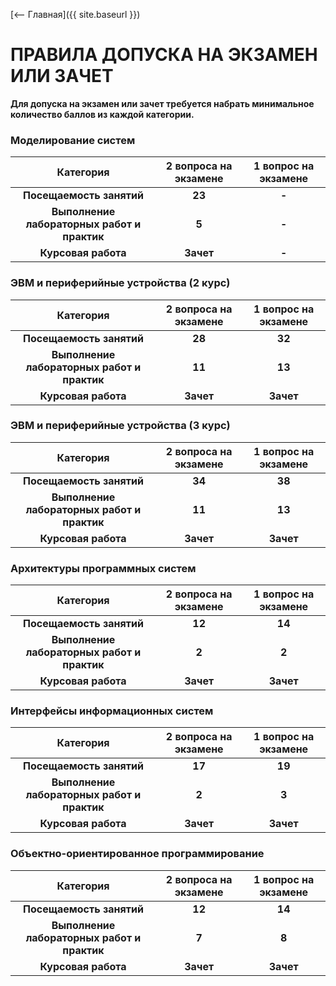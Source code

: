 [⟵ Главная]({{ site.baseurl }})

# **ПРАВИЛА ДОПУСКА НА ЭКЗАМЕН ИЛИ ЗАЧЕТ**

**Для допуска на экзамен или зачет требуется набрать минимальное количество баллов из каждой категории.**

### Моделирование систем

| **Категория** | **2 вопроса на экзамене** | **1 вопрос на экзамене** |
|:-:|:-:|:-:|
| **Посещаемость занятий** | **23** | **-** |
| **Выполнение лабораторных работ и практик** | **5** | **-** |
| **Курсовая работа** | **Зачет** | **-** |

### ЭВМ и периферийные устройства (2 курс)

| **Категория** | **2 вопроса на экзамене** | **1 вопрос на экзамене** |
|:-:|:-:|:-:|
| **Посещаемость занятий** | **28** | **32** |
| **Выполнение лабораторных работ и практик** | **11** | **13** |
| **Курсовая работа** | **Зачет** | **Зачет** |

### ЭВМ и периферийные устройства (3 курс)

| **Категория** | **2 вопроса на экзамене** | **1 вопрос на экзамене** |
|:-:|:-:|:-:|
| **Посещаемость занятий** | **34** | **38** |
| **Выполнение лабораторных работ и практик** | **11** | **13** |
| **Курсовая работа** | **Зачет** | **Зачет** |

### Архитектуры программных систем

| **Категория** | **2 вопроса на экзамене** | **1 вопрос на экзамене** |
|:-:|:-:|:-:|
| **Посещаемость занятий** | **12** | **14** |
| **Выполнение лабораторных работ и практик** | **2** | **2** |
| **Курсовая работа** | **Зачет** | **Зачет** |

### Интерфейсы информационных систем

| **Категория** | **2 вопроса на экзамене** | **1 вопрос на экзамене** |
|:-:|:-:|:-:|
| **Посещаемость занятий** | **17** | **19** |
| **Выполнение лабораторных работ и практик** | **2** | **3** |
| **Курсовая работа** | **Зачет** | **Зачет** |

### Объектно-ориентированное программирование

| **Категория** | **2 вопроса на экзамене** | **1 вопрос на экзамене** |
|:-:|:-:|:-:|
| **Посещаемость занятий** | **12** | **14** |
| **Выполнение лабораторных работ и практик** | **7** | **8** |
| **Курсовая работа** | **Зачет** | **Зачет** |
